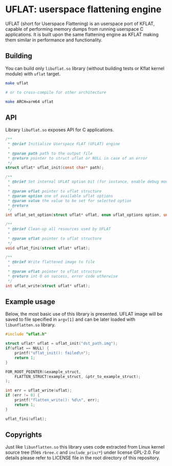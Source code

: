 # UFLAT: userspace flattening engine

UFLAT (short for Userspace Flattening) is an userspace port of KFLAT, capable of
performing memory dumps from running userspace C applications. It is built upon the 
same flattening engine as KFLAT making them similar in performance and functionality.

## Building
You can build only `libuflat.so` library (without building tests or Kflat kernel module) with `uflat` target.

```sh
make uflat

# or to cross-compile for other architecture

make ARCH=arm64 uflat
```

## API
Library `libuflat.so` exposes API for C applications.

```c
/**
 * @brief Initialize Userspace FLAT (UFLAT) engine
 * 
 * @param path path to the output file
 * @return pointer to struct uflat or NULL in case of an error
 */
struct uflat* uflat_init(const char* path);

/**
 * @brief Set internal UFLAT option bit (for instance, enable debug mode)
 * 
 * @param uflat pointer to uflat structure
 * @param option one of available uflat options
 * @param value the value to be set for selected option
 * @return
 */
int uflat_set_option(struct uflat* uflat, enum uflat_options option, unsigned long value);

/**
 * @brief Clean-up all resources used by UFLAT
 * 
 * @param uflat pointer to uflat structure
 */
void uflat_fini(struct uflat* uflat);

/**
 * @brief Write flattened image to file
 * 
 * @param uflat pointer to uflat structure
 * @return int 0 on success, error code otherwise
 */
int uflat_write(struct uflat* uflat);
```

## Example usage

Below, the most basic use of this library is presented. UFLAT image will be saved to file specified
in `argv[1]` and can be later loaded with `libunflatten.so` library.

```c
#include "uflat.h"

struct uflat* uflat = uflat_init("dst_path.img");
if(uflat == NULL) {
    printf("uflat_init(): failed\n");
    return 1;
}

FOR_ROOT_POINTER(&example_struct,
    FLATTEN_STRUCT(example_struct, &ptr_to_example_struct);
);

int err = uflat_write(uflat);
if (err != 0) {
    printf("flatten_write(): %d\n", err);
    return 1;
}

uflat_fini(uflat);
```

## Copyrights
Just like `libunflatten.so` this library uses code extracted from Linux kernel source tree (files `rbree.c`
and `include_priv/*`) under license GPL-2.0. For details please refer to LICENSE file in the root directory of
this repository.
